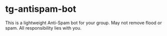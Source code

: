 # tg-antispam-bot
This is a lightweight Anti-Spam bot for your group. May not remove flood or spam. All responsibility lies with you.

